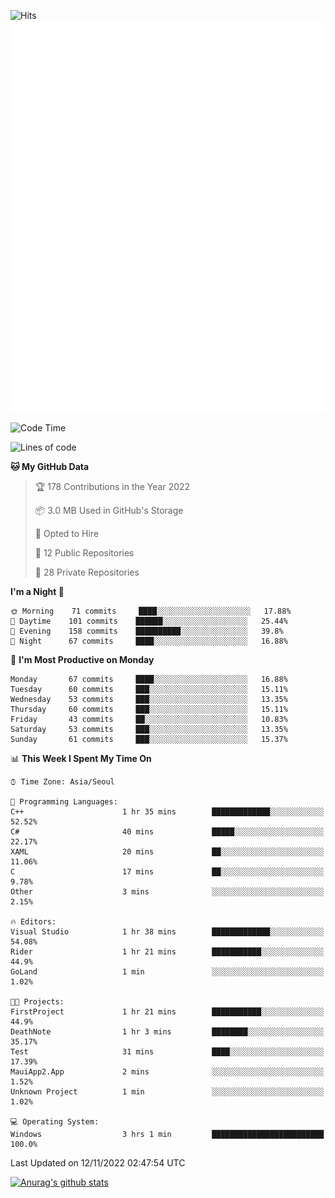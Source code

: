 ![Hits](https://hits.seeyoufarm.com/api/count/incr/badge.svg?url=https%3A%2F%2Fgithub.com%2Fkokose1234&count_bg=%2379C83D&title_bg=%23555555&icon=apple.svg&icon_color=%23E7E7E7&title=hits&edge_flat=false)
<br/>
![Metrics](https://github.com/kokose1234/kokose1234/blob/main/github-metrics.svg)

<!--START_SECTION:waka-->
![Code Time](http://img.shields.io/badge/Code%20Time-712%20hrs%2055%20mins-blue)

![Lines of code](https://img.shields.io/badge/From%20Hello%20World%20I%27ve%20Written-911%20Thousand%20lines%20of%20code-blue)

**🐱 My GitHub Data** 

> 🏆 178 Contributions in the Year 2022
 > 
> 📦 3.0 MB Used in GitHub's Storage 
 > 
> 💼 Opted to Hire
 > 
> 📜 12 Public Repositories 
 > 
> 🔑 28 Private Repositories  
 > 
**I'm a Night 🦉** 

```text
🌞 Morning    71 commits     ████░░░░░░░░░░░░░░░░░░░░░   17.88% 
🌆 Daytime    101 commits    ██████░░░░░░░░░░░░░░░░░░░   25.44% 
🌃 Evening    158 commits    ██████████░░░░░░░░░░░░░░░   39.8% 
🌙 Night      67 commits     ████░░░░░░░░░░░░░░░░░░░░░   16.88%

```
📅 **I'm Most Productive on Monday** 

```text
Monday       67 commits     ████░░░░░░░░░░░░░░░░░░░░░   16.88% 
Tuesday      60 commits     ███░░░░░░░░░░░░░░░░░░░░░░   15.11% 
Wednesday    53 commits     ███░░░░░░░░░░░░░░░░░░░░░░   13.35% 
Thursday     60 commits     ███░░░░░░░░░░░░░░░░░░░░░░   15.11% 
Friday       43 commits     ██░░░░░░░░░░░░░░░░░░░░░░░   10.83% 
Saturday     53 commits     ███░░░░░░░░░░░░░░░░░░░░░░   13.35% 
Sunday       61 commits     ███░░░░░░░░░░░░░░░░░░░░░░   15.37%

```


📊 **This Week I Spent My Time On** 

```text
⌚︎ Time Zone: Asia/Seoul

💬 Programming Languages: 
C++                      1 hr 35 mins        █████████████░░░░░░░░░░░░   52.52% 
C#                       40 mins             █████░░░░░░░░░░░░░░░░░░░░   22.17% 
XAML                     20 mins             ██░░░░░░░░░░░░░░░░░░░░░░░   11.06% 
C                        17 mins             ██░░░░░░░░░░░░░░░░░░░░░░░   9.78% 
Other                    3 mins              ░░░░░░░░░░░░░░░░░░░░░░░░░   2.15%

🔥 Editors: 
Visual Studio            1 hr 38 mins        █████████████░░░░░░░░░░░░   54.08% 
Rider                    1 hr 21 mins        ███████████░░░░░░░░░░░░░░   44.9% 
GoLand                   1 min               ░░░░░░░░░░░░░░░░░░░░░░░░░   1.02%

🐱‍💻 Projects: 
FirstProject             1 hr 21 mins        ███████████░░░░░░░░░░░░░░   44.9% 
DeathNote                1 hr 3 mins         ████████░░░░░░░░░░░░░░░░░   35.17% 
Test                     31 mins             ████░░░░░░░░░░░░░░░░░░░░░   17.39% 
MauiApp2.App             2 mins              ░░░░░░░░░░░░░░░░░░░░░░░░░   1.52% 
Unknown Project          1 min               ░░░░░░░░░░░░░░░░░░░░░░░░░   1.02%

💻 Operating System: 
Windows                  3 hrs 1 min         █████████████████████████   100.0%

```


 Last Updated on 12/11/2022 02:47:54 UTC
<!--END_SECTION:waka-->

[![Anurag's github stats](https://github-readme-stats.vercel.app/api?username=kokose1234&theme=dracula)](https://github.com/anuraghazra/github-readme-stats)



	
